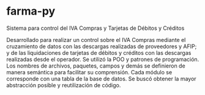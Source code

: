 # farma-py
Sistema para control del IVA Compras y Tarjetas de Débitos y Créditos

Desarrollado para realizar un control sobre el IVA Compras mediante el cruzamiento de datos con las descargas realizadas de proveedores y AFIP; y de las liquidaciones de tarjetas de débitos y créditos con las descargas realizadas desde el operador.
Se utilizó la POO y patrones de programación. Los nombres de archivos, paquetes, campos y demás se definieron de manera semántica para facilitar su comprensión. Cada módulo se corresponde con una tabla de la base de datos. Se buscó obtener la mayor abstracción posible y reutilización de código.

